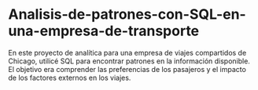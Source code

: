 # Analisis-de-patrones-con-SQL-en-una-empresa-de-transporte
En este proyecto de analítica para una empresa de viajes compartidos de Chicago,  utilicé SQL para encontrar patrones en la información disponible. El objetivo era comprender las preferencias de los pasajeros y el impacto de los factores externos en los viajes.
